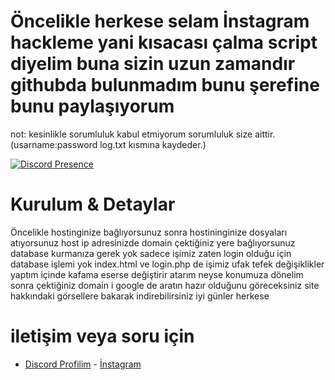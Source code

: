# Öncelikle herkese selam İnstagram hackleme yani kısacası çalma script diyelim buna sizin uzun zamandır githubda bulunmadım bunu şerefine bunu paylaşıyorum


not: kesinlikle sorumluluk kabul etmiyorum sorumluluk size aittir.(usarname:password log.txt kısmına kaydeder.)

  

 [![Discord Presence](https://lanyard.cnrad.dev/api/560917924257464320?hideDiscrim=true)](https://discord.com/users/560917924257464320)

  
 # Kurulum & Detaylar
Öncelikle hostinginize bağlıyorsunuz sonra hostininginize dosyaları atıyorsunuz 
host ip adresinizde domain çektiğiniz yere bağlıyorsunuz
database kurmanıza gerek yok sadece işimiz zaten login olduğu için database işlemi yok
index.html ve login.php de işimiz ufak tefek değişiklikler yaptım içinde kafama eserse değiştirir atarım
neyse konumuza dönelim sonra çektiğiniz domain i google de aratın hazır olduğunu göreceksiniz site hakkındaki görsellere bakarak indirebilirsiniz
iyi günler herkese  


 # iletişim veya soru için

 - [Discord Profilim](https://discord.com/users/560917924257464320)   - [İnstagram](https://www.instagram.com/kron1k.rat/) 
